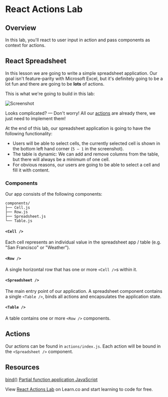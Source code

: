 # React Actions Lab

## Overview

In this lab, you'll react to user input in action and pass components as context for actions. 

## React Spreadsheet

In this lesson we are going to write a simple spreadsheet application. Our goal isn't feature-parity with Microsoft Excel, but it's definitely going to be a lot fun and there are going to be **lots** of actions.

This is what we're going to build in this lab:

![Screenshot](https://s3.amazonaws.com/learn-verified/react-actions-lab-screenshot.png)

Looks complicated? — Don't worry! All our [actions](./actions) are already there, we just need to implement them!

At the end of this lab, our spreadsheet application is going to have the following functionality:

* Users will be able to select cells, the currently selected cell is shown in the bottom left hand corner (`5 — 1` in the screenshot).
* The table is dynamic: We can add and remove columns from the table, but there will always be a minimum of one cell.
* For obvious reasons, our users are going to be able to select a cell and fill it with content.

### Components

Our app consists of the following components:

```
components/
├── Cell.js
├── Row.js
├── Spreadsheet.js
└── Table.js
```

#### `<Cell />`

Each cell represents an individual value in the spreadsheet app / table (e.g. "San Francisco" or "Weather").

#### `<Row />`

A single horizontal row that has one or more `<Cell />`s within it.

#### `<Spreadsheet />`

The main entry point of our application. A spreadsheet component contains a single `<Table />`, binds all actions and encapsulates the application state.

#### `<Table />`

A table contains one or more `<Row />` components.

## Actions

Our actions can be found in `actions/index.js`. Each action will be bound in the `<Spreadsheet />` component.

## Resources

[bind()](https://developer.mozilla.org/en-US/docs/Web/JavaScript/Reference/Global_Objects/Function/bind)
[Partial function application JavaScript](https://passy.svbtle.com/partial-application-in-javascript-using-bind)

<p class='util--hide'>View <a href='https://learn.co/lessons/react-actions-lab'>React Actions Lab</a> on Learn.co and start learning to code for free.</p>
